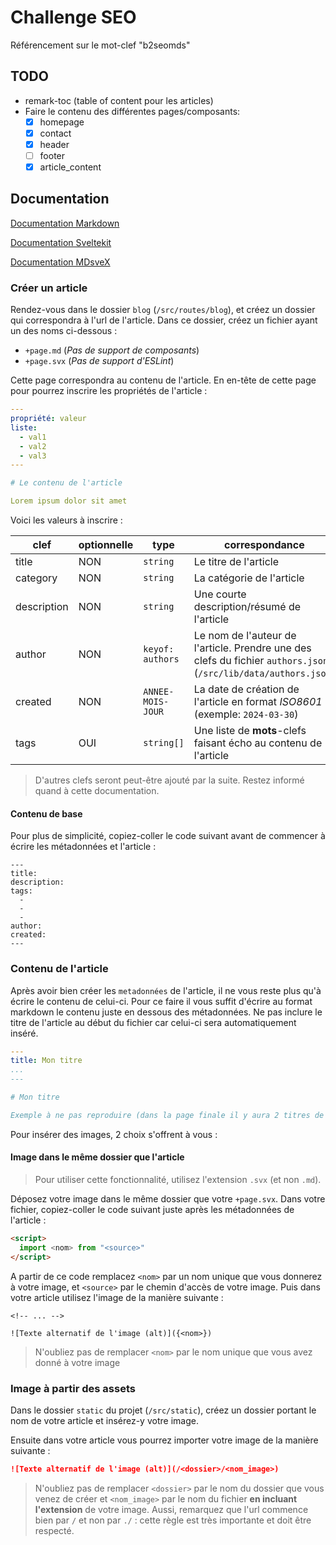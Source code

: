 # Challenge SEO

Référencement sur le mot-clef "b2seomds"

## TODO

- remark-toc (table of content pour les articles)
- Faire le contenu des différentes pages/composants:
  - [x] homepage
  - [x] contact
  - [x] header
  - [ ] footer
  - [x] article_content

## Documentation

[Documentation Markdown](https://www.markdownguide.org/getting-started/)

[Documentation Sveltekit](https://svelte.dev/docs/kit/introduction)

[Documentation MDsveX](https://mdsvex.pngwn.io/docs)

### Créer un article

Rendez-vous dans le dossier `blog` (`/src/routes/blog`), et créez un dossier qui correspondra à l'url de l'article.
Dans ce dossier, créez un fichier ayant un des noms ci-dessous :

- `+page.md` (*Pas de support de composants*)
- `+page.svx` (*Pas de support d'ESLint*)

Cette page correspondra au contenu de l'article.
En en-tête de cette page pour pourrez inscrire les propriétés de l'article :

```yaml
---
propriété: valeur
liste:
  - val1
  - val2
  - val3
---

# Le contenu de l'article

Lorem ipsum dolor sit amet
```

Voici les valeurs à inscrire :

clef | optionnelle | type | correspondance
---|---|---|---
title | NON | `string` | Le titre de l'article
category | NON | `string` | La catégorie de l'article
description | NON | `string` | Une courte description/résumé de l'article
author | NON | `keyof: authors` | Le nom de l'auteur de l'article. Prendre une des clefs du fichier `authors.json` (`/src/lib/data/authors.json`)
created | NON | `ANNEE-MOIS-JOUR` | La date de création de l'article en format *ISO8601* (exemple: `2024-03-30`)
tags | OUI | `string[]` | Une liste de **mots**-clefs faisant écho au contenu de l'article

> D'autres clefs seront peut-être ajouté par la suite. Restez informé quand à cette documentation.

#### Contenu de base

Pour plus de simplicité, copiez-coller le code suivant avant de commencer à écrire les métadonnées et l'article :

```svx
---
title: 
description: 
tags:
  - 
  - 
  - 
author: 
created: 
---
```

### Contenu de l'article

Après avoir bien créer les `metadonnées` de l'article, il ne vous reste plus qu'à écrire le contenu de celui-ci.
Pour ce faire il vous suffit d'écrire au format markdown le contenu juste en dessous des métadonnées.
Ne pas inclure le titre de l'article au début du fichier car celui-ci sera automatiquement inséré.

```yaml
---
title: Mon titre
...
---

# Mon titre

Exemple à ne pas reproduire (dans la page finale il y aura 2 titres de niveau 1 ce qui n'est pas optimal en terme de SEO)

```

Pour insérer des images, 2 choix s'offrent à vous :

#### Image dans le même dossier que l'article

> Pour utiliser cette fonctionnalité, utilisez l'extension `.svx` (et non `.md`).

Déposez votre image dans le même dossier que votre `+page.svx`.
Dans votre fichier, copiez-coller le code suivant juste après les métadonnées de l'article :

```html
<script>
  import <nom> from "<source>"
</script>
```

A partir de ce code remplacez `<nom>` par un nom unique que vous donnerez à votre image, et `<source>` par le chemin d'accès de votre image.
Puis dans votre article utilisez l'image de la manière suivante :

```svx
<!-- ... -->

![Texte alternatif de l'image (alt)]({<nom>})

```

> N'oubliez pas de remplacer `<nom>` par le nom unique que vous avez donné à votre image

### Image à partir des assets

Dans le dossier `static` du projet (`/src/static`), créez un dossier portant le nom de votre article et insérez-y votre image.

Ensuite dans votre article vous pourrez importer votre image de la manière suivante :

```md
![Texte alternatif de l'image (alt)](/<dossier>/<nom_image>)
```

> N'oubliez pas de remplacer `<dossier>` par le nom du dossier que vous venez de créer et `<nom_image>` par le nom du fichier **en incluant l'extension** de votre image.
> Aussi, remarquez que l'url commence bien par `/` et non par `./` : cette règle est très importante et doit être respecté.
